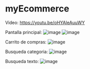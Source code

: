 # myEcommerce
Video: https://youtu.be/oHYAIeAuuWY

Pantalla principal:
![image](https://user-images.githubusercontent.com/111624631/202044409-9c36b393-d9ed-4986-bcde-12bd6232495c.png)
![image](https://user-images.githubusercontent.com/111624631/202044429-b7454c88-5f9b-4425-813a-df74d2465eb4.png)


Carrito de compras:
![image](https://user-images.githubusercontent.com/111624631/202043894-36d82e78-7ec2-4e90-8583-cf2ffadfaba3.png)

Busqueda categoria:
![image](https://user-images.githubusercontent.com/111624631/202043930-f4e9a62f-63a9-4e54-a610-ae98ac3a2a90.png)

Busqueda texto:
![image](https://user-images.githubusercontent.com/111624631/202043965-72ac7b3d-ce24-41f3-80b8-c9ba86cb988f.png)

